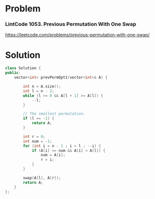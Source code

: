 
# Problem
### LintCode 1053. Previous Permutation With One Swap
https://leetcode.com/problems/previous-permutation-with-one-swap/

# Solution
```c++
class Solution {
public:
    vector<int> prevPermOpt1(vector<int>& A) {

        int n = A.size();
        int l = n - 2;
        while (l >= 0 && A[l + 1] >= A[l]) {
            --l;
        }

        // The smallest permutation.
        if (l == -1) {
            return A;
        }

        int r = 0;
        int num = -1;
        for (int i = n - 1 ; i > l ; --i) {
            if (A[i] >= num && A[i] < A[l]) {
                num = A[i];
                r = i;
            }
        }

        swap(A[l], A[r]);
        return A;
    }
};
```